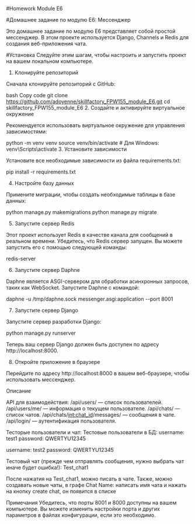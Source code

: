 #Homework Module E6

#Домашнее задание по модулю E6: Мессенджер

Это домашнее задание по модулю E6 представляет собой простой мессенджер. В этом проекте используется Django, Channels и Redis для создания веб-приложения чата.

#Установка
Следуйте этим шагам, чтобы настроить и запустить проект на вашем локальном компьютере.

1. Клонируйте репозиторий

Сначала клонируйте репозиторий с GitHub:

bash
Copy code
git clone https://github.com/adoyenne/skillfactory_FPW155_module_E6.git
cd skillfactory_FPW155_module_E6
2. Создайте и активируйте виртуальное окружение

Рекомендуется использовать виртуальное окружение для управления зависимостями:

python -m venv venv
source venv/bin/activate  # Для Windows: venv\Scripts\activate
3. Установите зависимости

Установите все необходимые зависимости из файла requirements.txt:

pip install -r requirements.txt

4. Настройте базу данных

Примените миграции, чтобы создать необходимые таблицы в базе данных:

python manage.py makemigrations
python manage.py migrate

5. Запустите сервер Redis

Этот проект использует Redis в качестве канала для сообщений в реальном времени. Убедитесь, что Redis сервер запущен. Вы можете запустить его с помощью следующей команды:

redis-server

6. Запустите сервер Daphne

Daphne является ASGI-сервером для обработки асинхронных запросов, таких как WebSocket. Запустите Daphne с командой:


daphne -u /tmp/daphne.sock messenger.asgi:application --port 8001

7. Запустите сервер Django

Запустите сервер разработки Django:

python manage.py runserver

Теперь ваш сервер Django должен быть доступен по адресу http://localhost:8000.

8. Откройте приложение в браузере

Перейдите по адресу http://localhost:8000 в вашем веб-браузере, чтобы использовать мессенджер.

Описание

API для взаимодействия:
/api/users/ — список пользователей.
/api/users/me/ — информация о текущем пользователе.
/api/chats/ — список чатов.
/api/chats/<int:chat_id>/messages/ — сообщения в чате.
/api/login/ — аутентификация пользователя.

Тесторые пользователи и чат:
Тестовые пользователи в БД:
username: test1
password: QWERTYU12345

username: test2
password: QWERTYU12345

Тестовый чат (прежде чем отправлять сообщения, нужно выбрать чат иначе будет ошибка!):
Test_chat1

После нажатия на Test_chat1, можно писать в чате. Также, можно создавать новые чаты, в графе Chat Name: написать имя чата и нажать на кнопку create chat, он появится в списке

Примечания
Убедитесь, что порты 8001 и 8000 доступны на вашем компьютере.
Вы можете изменить настройки порта и других параметров в файлах конфигурации, если это необходимо.

